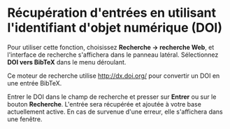 # Récupération d'entrées en utilisant l'identifiant d'objet numérique (DOI)

Pour utiliser cette fonction, choisissez **Recherche -&gt; recherche Web**, et l'interface de recherche s'affichera dans le panneau latéral. Sélectionnez **DOI vers BibTeX** dans le menu déroulant.

Ce moteur de recherche utilise <http://dx.doi.org/> pour convertir un DOI en une entrée BibTeX.

Entrer le DOI dans le champ de recherche et presser sur **Entrer** ou sur le bouton **Recherche**. L'entrée sera récupérée et ajoutée à votre base actuellement active. En cas de survenue d'une erreur, elle s'affichera dans une fenêtre.
